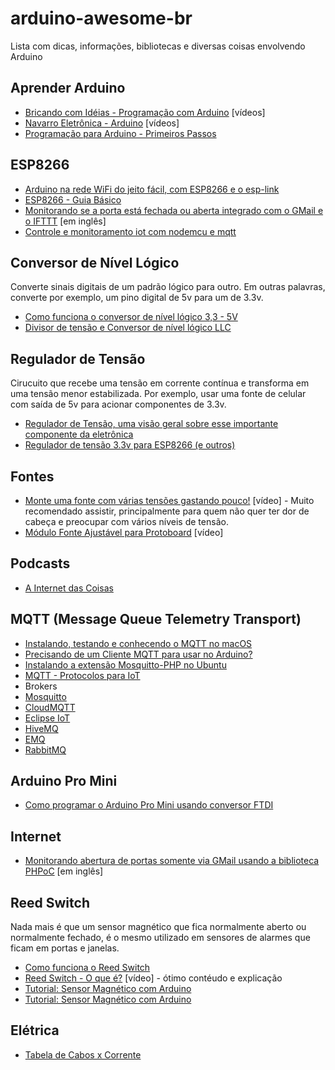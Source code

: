 # arduino-awesome-br
Lista com dicas, informações, bibliotecas e diversas coisas envolvendo Arduino

## Aprender Arduino
 - [Bricando com Idéias - Programação com Arduino](https://www.youtube.com/playlist?list=PL7CjOZ3q8fMc3OmT7gD7N6sLLFfXsXGZi) [vídeos]
 - [Navarro Eletrônica - Arduino](https://www.youtube.com/playlist?list=PLkaiotro1N8C1_yZIDyOaajvLmXnYZU01) [vídeos]
 - [Programação para Arduino - Primeiros Passos](https://www.circuitar.com.br/tutoriais/programacao-para-arduino-primeiros-passos/)
 
## ESP8266
 - [Arduino na rede WiFi do jeito fácil, com ESP8266 e o esp-link](http://br-arduino.org/2015/10/esp-link.html)
 - [ESP8266 - Guia Básico](http://pedrominatel.com.br/pt/esp8266/esp8266-o-guia-basico-de-hardware/)
 - [Monitorando se a porta está fechada ou aberta integrado com o GMail e o IFTTT](http://randomnerdtutorials.com/door-status-monitor-using-the-esp8266/) [em inglês]
 - [Controle e monitoramento iot com nodemcu e mqtt](http://blog.filipeflop.com/wireless/controle-monitoramento-iot-nodemcu-e-mqtt.html)
 
## Conversor de Nível Lógico
Converte sinais digitais de um padrão lógico para outro. Em outras palavras, converte por exemplo, um pino digital de 5v para um de 3.3v.

 - [Como funciona o conversor de nível lógico 3,3 - 5V](http://www.arduinoecia.com.br/2015/11/conversor-de-nivel-logico-33-5v-Arduino.html)
 - [Divisor de tensão e Conversor de nível lógico LLC](http://dobitaobyte.com.br/conversor-de-nivel-logico-e-divisor-de-tensao)
 
## Regulador de Tensão
Cirucuito que recebe uma tensão em corrente contínua e transforma em uma tensão menor estabilizada. Por exemplo, usar uma fonte de celular com saída de 5v para acionar componentes de 3.3v.

 - [Regulador de Tensão, uma visão geral sobre esse importante componente da eletrônica](http://www.comofazerascoisas.com.br/regulador-de-tensao-introducao.html)
 - [Regulador de tensão 3.3v para ESP8266 (e outros)](http://produto.mercadolivre.com.br/MLB-744869384-regulador-de-tenso-33v-ams1117-lm1117-para-esp8266-0134-_JM)
 
## Fontes
 - [Monte uma fonte com várias tensões gastando pouco!](https://www.youtube.com/watch?v=IK1F5AB2FXA) [vídeo] - Muito recomendado assistir, principalmente para quem não quer ter dor de cabeça e preocupar com vários níveis de tensão.
 - [Módulo Fonte Ajustável para Protoboard](https://www.youtube.com/watch?v=3-lbpaprcOc) [vídeo]
 
## Podcasts
 - [A Internet das Coisas](http://sensedia.com/blog/podcast-techbeer/techbeer-o-podcast-da-sensedia-ep-1-internet-das-coisas/)

## MQTT (Message Queue Telemetry Transport)
 - [Instalando, testando e conhecendo o MQTT no macOS](https://fazbe.github.io/Instalando-o-MQTT-no-macOS/)
 - [Precisando de um Cliente MQTT para usar no Arduino?](https://fazbe.github.io/Precisando-de-um-Cliente-MQTT-para-usar-no-Arduino/)
 - [Instalando a extensão Mosquitto-PHP no Ubuntu](https://fazbe.github.io/Instalando-a-extensao-Mosquitto-PHP/)
 - [MQTT - Protocolos para IoT](https://www.embarcados.com.br/mqtt-protocolos-para-iot/)
 - Brokers
  - [Mosquitto](https://mosquitto.org)
  - [CloudMQTT](https://www.cloudmqtt.com/)
  - [Eclipse IoT](https://iot.eclipse.org/)
  - [HiveMQ](http://www.hivemq.com/)
  - [EMQ](http://emqtt.io/)
  - [RabbitMQ](https://www.rabbitmq.com/)
  
## Arduino Pro Mini
 - [Como programar o Arduino Pro Mini usando conversor FTDI](http://www.arduinoecia.com.br/2014/09/conversor-ftdi-ft232rl-arduino-pro-mini.html?m=1)
 
## Internet
 - [Monitorando abertura de portas somente via GMail usando a biblioteca PHPoC](https://www.hackster.io/phpoc_man/arduino-monitoring-door-opening-via-gmail-a609af) [em inglês]

## Reed Switch
Nada mais é que um sensor magnético que fica normalmente aberto ou normalmente fechado, é o mesmo utilizado em sensores de alarmes que ficam em portas e janelas.

 - [Como funciona o Reed Switch](http://arduinobrasil.blogspot.com.br/2013/02/como-funciona-os-reed-switch.html)
 - [Reed Switch - O que é?](https://www.youtube.com/watch?v=XRH6DVZ55Dw) [vídeo] - ótimo contéudo e explicação
 - [Tutorial: Sensor Magnético com Arduino](http://engcomper.blogspot.com.br/2011/09/tutorial-sensor-magnetico-com-arduino.html)
 - [Tutorial: Sensor Magnético com Arduino](http://engcomper.blogspot.com.br/2011/09/tutorial-sensor-magnetico-com-arduino.html)

## Elétrica
 - [Tabela de Cabos x Corrente](http://peropi.com.br/Tabelas/Tabela%20Cabos2.html)
